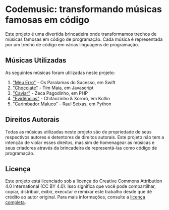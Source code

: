 # Codemusic: transformando músicas famosas em código

Este projeto é uma divertida brincadeira onde transformamos trechos de músicas famosas em código de programação. Cada música é representada por um trecho de código em várias linguagens de programação.

## Músicas Utilizadas

As seguintes músicas foram utilizadas neste projeto:

1. ["Meu Erro"](meu_erro.swift) - Os Paralamas do Sucesso, em Swift
1. ["Chocolate"](chocolate.js) - Tim Maia, em Javascript
1. ["Caviar"](caviar.php) - Zeca Pagodinho, em PHP
1. ["Evidências"](evid%C3%AAncias.kts) - Chitãozinho & Xororó, em Kotlin
1. ["Carimbador Maluco"](plunct_plact_zum.py) - Raul Seixas, em Python

## Direitos Autorais

Todas as músicas utilizadas neste projeto são de propriedade de seus respectivos autores e detentores de direitos autorais. Este projeto não tem a intenção de violar esses direitos, mas sim de homenagear as músicas e seus criadores através da brincadeira de representá-las como código de programação.

## Licença

Este projeto está licenciado sob a licença do Creative Commons Attribution 4.0 International (CC BY 4.0). Isso significa que você pode compartilhar, copiar, distribuir, exibir, executar e remixar este trabalho desde que dê crédito ao autor original. Para mais informações, consulte a [licença completa](https://creativecommons.org/licenses/by/4.0/).


